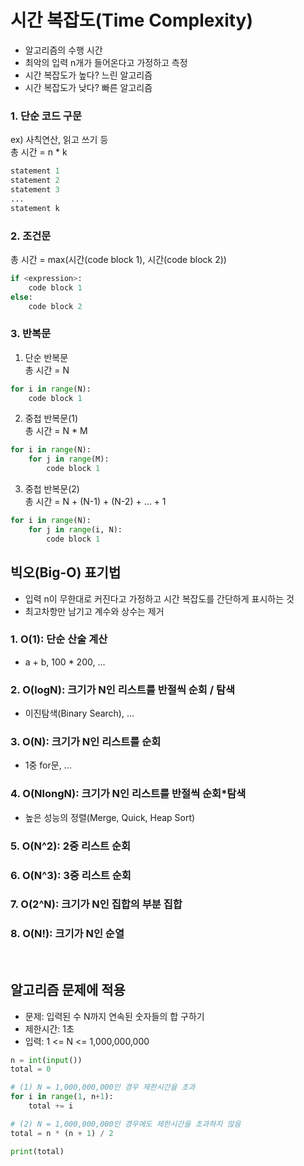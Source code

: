 # 시간 복잡도(Time Complexity)
- 알고리즘의 수행 시간
- 최악의 입력 n개가 들어온다고 가정하고 측정
- 시간 복잡도가 높다? 느린 알고리즘
- 시간 복잡도가 낮다? 빠른 알고리즘

### 1. 단순 코드 구문
ex) 사칙연산, 읽고 쓰기 등<br>
총 시간 = n * k
```python
statement 1
statement 2
statement 3
...
statement k
```

### 2. 조건문
총 시간 = max(시간(code block 1), 시간(code block 2))
```python
if <expression>:
    code block 1
else:
    code block 2
```

### 3. 반복문
1. 단순 반복문<br>
총 시간 = N
```python
for i in range(N):
    code block 1
```

2. 중첩 반복문(1)<br>
총 시간 = N * M
```python
for i in range(N):
    for j in range(M):
        code block 1
```

3. 중첩 반복문(2)<br>
총 시간 = N + (N-1) + (N-2) + ... + 1
```python
for i in range(N):
    for j in range(i, N):
        code block 1
```

## 빅오(Big-O) 표기법
- 입력 n이 무한대로 커진다고 가정하고 시간 복잡도를 간단하게 표시하는 것
- 최고차항만 남기고 계수와 상수는 제거

### 1. O(1): 단순 산술 계산
- a + b, 100 * 200, ...

### 2. O(logN): 크기가 N인 리스트를 반절씩 순회 / 탐색
- 이진탐색(Binary Search), ...

### 3. O(N): 크기가 N인 리스트를 순회
- 1중 for문, ...

### 4. O(NlongN): 크기가 N인 리스트를 반절씩 순회*탐색
- 높은 성능의 정렬(Merge, Quick, Heap Sort)

### 5. O(N^2): 2중 리스트 순회
### 6. O(N^3): 3중 리스트 순회
### 7. O(2^N): 크기가 N인 집합의 부분 집합
### 8. O(N!): 크기가 N인 순열
<br>

## 알고리즘 문제에 적용
- 문제: 입력된 수 N까지 연속된 숫자들의 합 구하기
- 제한시간: 1초
- 입력: 1 <= N <= 1,000,000,000
```python
n = int(input())
total = 0

# (1) N = 1,000,000,000인 경우 제한시간을 초과
for i in range(1, n+1):
    total += i

# (2) N = 1,000,000,000인 경우에도 제한시간을 초과하지 않음
total = n * (n + 1) / 2

print(total)
```